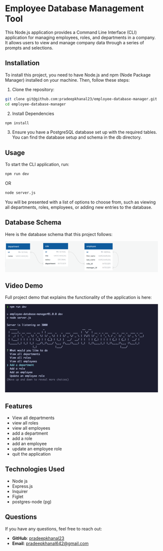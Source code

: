 # Employee Database Management Tool

This Node.js application provides a Command Line Interface (CLI) application for managing employees, roles, and departments in a company. It allows users to view and manage company data through a series of prompts and selections.

## Installation

To install this project, you need to have Node.js and npm (Node Package Manager) installed on your machine. Then, follow these steps:

1. Clone the repository:

```sh
git clone git@github.com:pradeepkhanal23/employee-database-manager.git
cd employee-database-manager
```

2. Install Dependencies

```sh
npm install
```

3. Ensure you have a PostgreSQL database set up with the required tables. You can find the database setup and schema in the db directory.

## Usage

To start the CLI application, run:

```sh
npm run dev
```

OR

```sh
node server.js
```

You will be presented with a list of options to choose from, such as viewing all departments, roles, employees, or adding new entries to the database.

## Database Schema

Here is the database schema that this project follows:

![Schema Image](./assets/schema-diagram.png)

## Video Demo

Full project demo that explains the functionality of the application is here:

<a href="https://www.youtube.com/watch?v=TyvEd4A6Cvg&ab_channel=PradeepKhanal" target="_blank">
  <img src="./assets/employee-database.png" alt="Project Demo Video">
</a>

## Features

- View all departments
- view all roles
- view all employees
- add a department
- add a role
- add an employee
- update an employee role
- quit the application

## Technologies Used

- Node js
- Express.js
- Inquirer
- Figlet
- postgres-node (pg)

## Questions

If you have any questions, feel free to reach out:

- **GitHub**: [pradeepkhanal23](https://github.com/pradeepkhanal23)
- **Email**: [pradeepkhanal642@gmail.com](mailto:pradeepkhanal642@gmail.com)
